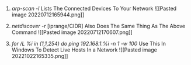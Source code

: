 1) *arp-scan -l*
	Lists The Connected Devices To Your Network
![[Pasted image 20220712165944.png]]


2) *netdiscover -r* [iprange/CIDR]
	Also Does The Same Thing As The Above Command
![[Pasted image 20220712170607.png]]


3) *for /L %i in (1,1,254) do ping 192.168.1.%i -n 1 -w 100*
	Use This In Windows To Detect Live Hosts In a Network
	![[Pasted image 20221022165335.png]]